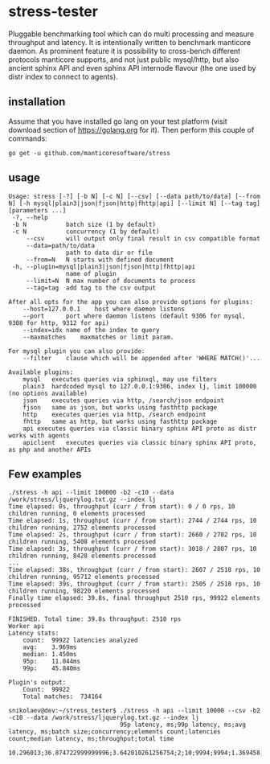# stress-tester
Pluggable benchmarking tool which can do multi processing and measure throughput and latency.
It is intentionally written to benchmark manticore daemon.
As prominent feature it is possibility to cross-bench different protocols manticore supports, and not just public mysql/http, but also ancient sphinx API and even sphinx API internode flavour (the one used by distr index to connect to agents).

## installation

Assume that you have installed go lang on your test platform (visit download section of https://golang.org for it).
Then perform this couple of commands:

```
go get -u github.com/manticoresoftware/stress
```

## usage
```
Usage: stress [-?] [-b N] [-c N] [--csv] [--data path/to/data] [--from N] [-h mysql|plain3|json|fjson|http|fhttp|api] [--limit N] [--tag tag] [parameters ...]
 -?, --help
 -b N           batch size (1 by default)
 -c N           concurrency (1 by default)
     --csv      will output only final result in csv compatible format
     --data=path/to/data
                path to data dir or file
     --from=N   N starts with defined document
 -h, --plugin=mysql|plain3|json|fjson|http|fhttp|api
                name of plugin
     --limit=N  N max number of documents to process
     --tag=tag  add tag to the csv output

After all opts for the app you can also provide options for plugins:
	--host=127.0.0.1	host where daemon listens
	--port		port where daemon listens (default 9306 for mysql, 9308 for http, 9312 for api)
	--index=idx	name of the index to query
	--maxmatches	maxmatches or limit param. 

For mysql plugin you can also provide:
	--filter	clause which will be appended after 'WHERE MATCH()'...

Available plugins:
	mysql	executes queries via sphinxql, may use filters
	plain3	hardcoded mysql to 127.0.0.1:9306, index lj, limit 100000 (no options available)
	json	executes queries via http, /search/json endpoint
	fjson	same as json, but works using fasthttp package
	http	executes queries via http, /search endpoint
	fhttp	same as http, but works using fasthttp package
	api	executes queries via classic binary sphinx API proto as distr works with agents
	apiclient	executes queries via classic binary sphinx API proto, as php and another APIs
```

## Few examples

```
./stress -h api --limit 100000 -b2 -c10 --data /work/stress/ljquerylog.txt.gz --index lj
Time elapsed: 0s, throughput (curr / from start): 0 / 0 rps, 10 children running, 0 elements processed
Time elapsed: 1s, throughput (curr / from start): 2744 / 2744 rps, 10 children running, 2752 elements processed
Time elapsed: 2s, throughput (curr / from start): 2660 / 2702 rps, 10 children running, 5408 elements processed
Time elapsed: 3s, throughput (curr / from start): 3018 / 2807 rps, 10 children running, 8428 elements processed
...
Time elapsed: 38s, throughput (curr / from start): 2607 / 2518 rps, 10 children running, 95712 elements processed
Time elapsed: 39s, throughput (curr / from start): 2505 / 2518 rps, 10 children running, 98220 elements processed
Finally time elapsed: 39.8s, final throughput 2510 rps, 99922 elements processed

FINISHED. Total time: 39.8s throughput: 2510 rps
Worker api
Latency stats:
	count:	99922 latencies analyzed
	avg:	3.969ms
	median:	1.450ms
	95p:	11.044ms
	99p:	45.840ms

Plugin's output:
	Count:	99922
	Total matches:	734164

```

```
snikolaev@dev:~/stress_tester$ ./stress -h api --limit 10000 --csv -b2 -c10 --data /work/stress/ljquerylog.txt.gz --index lj
                               95p latency, ms;99p latency, ms;avg latency, ms;batch size;concurrency;elements count;latencies count;median latency, ms;throughput;total time
                               10.296013;36.874722999999996;3.642010261256754;2;10;9994;9994;1.369458;2666;3.748s
```

